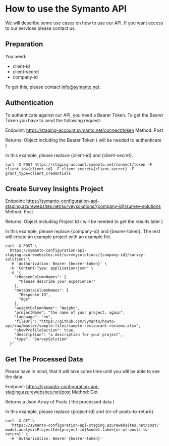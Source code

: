 # How to use the Symanto API

We will describe some use cases on how to use our API.
If you want access to our services please contact us.

## Preparation

You need:

* client-id
* client-secret
* company-id

To get this, please contact info@symanto.net.

## Authentication

To authenticate against our API, you need a Bearer Token.
To get the Bearer Token you have to send the following request:

Endpoint: https://staging-account.symanto.net/connect/token
Method: Post

Returns: Object including the Bearer Token ( will be needed to authenticate )

In this example, please replace {client-id} and {client-secret}.

```
curl -X POST https://staging-account.symanto.net/connect/token -F client_id={client-id} -F client_secret={client-secret} -F grant_type=client_credentials
```

## Create Survey Insights Project

Endpoint: https://symanto-configuration-api-staging.azurewebsites.net/surveysolutions/{company-id}/survey-solutions
Method: Post

Returns: Object including Project Id ( will be needed to get the results later )

In this example, please replace {company-id} and {bearer-token}.
The rest will create an example project with an example file.

```
curl -X POST \
  https://symanto-configuration-api-staging.azurewebsites.net/surveysolutions/{company-id}/survey-solutions \
  -H 'Authorization: Bearer {bearer-token}' \
  -H 'Content-Type: application/json' \
  -d '{
    "choosenColumnNames": [
      "Please describe your experience!"
    ],
    "metaDataColumnNames": [
      "Response ID",
      "Age"
    ],
    "weightColumnName": "Weight",
    "projectName": "the name of your project, again",
    "language": "en",
    "fileUrl": "https://github.com/Symanto/howto-api/raw/master/sample-files/sample-restaurant-reviews.xlsx",
    "showProfileSection": true,
    "description": "a description for your project",
    "type": "SurveySolution"
  }'
```

## Get The Processed Data

Please have in mind, that it will take some time until you will be able to see the data.

Endpoint: https://symanto-configuration-api-staging.azurewebsites.net/post
Method: Get

Returns a Json Array of Posts ( the processed data )

In this example, please replace {project-id} and {nr-of-posts-to-return}. 

```
curl -X GET \
  'https://symanto-configuration-api-staging.azurewebsites.net/post?model.analysisProjectId={project-id}&model.take={nr-of-posts-to-return}' \
  -H 'Authorization: Bearer {bearer-token}'
```
